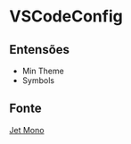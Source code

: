 # VSCodeConfig
## Entensões
- Min Theme
- Symbols
## Fonte
[Jet Mono](https://www.jetbrains.com/pt-br/lp/mono/)
